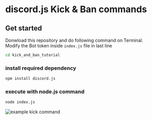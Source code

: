 # discord.js Kick & Ban commands  

## Get started  
Donwload this repository and do following command on Terminal.  
Modify the Bot token inside `index.js` file in last line  

```bash
cd kick_and_ban_tutorial
```  

### install required dependency  
```bash
npm install discord.js
```  

### execute with node.js command  
```bash
node index.js
```  

![example kick command](https://i.gyazo.com/7cb6e36dbf7ec28676653c014ae8270a.png)  

